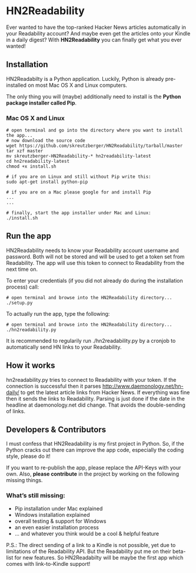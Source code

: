 # HN2Readability

Ever wanted to have the top-ranked Hacker News articles automatically in your Readability account? And maybe even get the articles onto your Kindle in a daily digest? With **HN2Readability** you can finally get what you ever wanted!

## Installation

HN2Readabilty is a Python application. Luckily, Python is already pre-installed on most Mac OS X and Linux computers. 

The only thing you will (maybe) additionally need to install is the **Python package installer called Pip**. 
### Mac OS X and Linux
    
    # open terminal and go into the directory where you want to install the app...
    # now download the source code
    wget https://github.com/skreutzberger/HN2Readability/tarball/master
    tar xzf master
    mv skreutzberger-HN2Readability-* hn2readability-latest
    cd hn2readability-latest
    chmod +x install.sh
    
    # if you are on Linux and still without Pip write this:
    sudo apt-get install python-pip
    
    # if you are on a Mac please google for and install Pip
    ...
    ...
    
    # finally, start the app installer under Mac and Linux:
    ./install.sh


## Run the app

HN2Readability needs to know your Readability account username and password. Both will not be stored and will be used to get a token set from Readability. The app will
use this token to connect to Readability from the next time on. 

To enter your credentials (if you did not already do during the installation process) call:

    # open terminal and browse into the HN2Readability directory...
    ./setup.py

To actually run the app, type the following:

    # open terminal and browse into the HN2Readability directory...
    ./hn2readability.py


It is recommended to regularily run ./hn2readability.py by a cronjob to automatically send HN links to your Readability.

## How it works

hn2readability.py tries to connect to Readability with your token. If the connection is successful then it parses http://www.daemonology.net/hn-daily/ to get the latest article links 
from Hacker News. If everything was fine then it sends the links to Readability. Parsing is just done if the date in the headline at daemonology.net did change. That avoids the 
double-sending of links. 

## Developers & Contributors

I must confess that HN2Readability is my first project in Python. So, if the Python cracks out there can improve the app code, especially the coding style, please do it! 

If you want to re-publish the app, please replace the API-Keys with your own. Also, **please contribute** in the project by working on the following missing things.

### What’s still missing:

- Pip installation under Mac explained
- Windows installation explained 
- overall testing & support for Windows
- an even easier installation process
- ... and whatever you think would be a cool & helpful feature

P.S.: The direct sending of a link to a Kindle is not possible, yet due to limitations of the Readability API. But the Readability put me on their beta-list for new features. So HN2Readabilty will be maybe the first app which comes with link-to-Kindle support!
